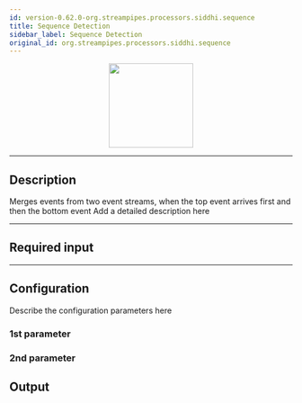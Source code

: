 ```yaml
---
id: version-0.62.0-org.streampipes.processors.siddhi.sequence
title: Sequence Detection
sidebar_label: Sequence Detection
original_id: org.streampipes.processors.siddhi.sequence
---
```




<p align="center"> 
    <img src="/img/pipeline-elements/org.streampipes.processors.siddhi.sequence/icon.png" width="150px;" class="pe-image-documentation"/>
</p>

***

## Description

Merges events from two event streams, when the top event arrives first and then the bottom event
Add a detailed description here

***

## Required input


***

## Configuration

Describe the configuration parameters here

### 1st parameter


### 2nd parameter

## Output
